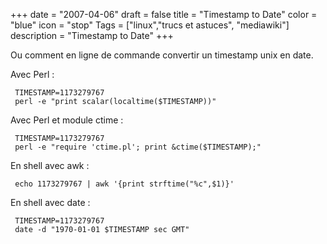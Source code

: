 +++
date = "2007-04-06"
draft = false
title = "Timestamp to Date"
color = "blue"
icon = "stop"
Tags = ["linux","trucs et astuces", "mediawiki"]
description = "Timestamp to Date"
+++

Ou comment en ligne de commande convertir un timestamp unix en date.

Avec Perl :

     TIMESTAMP=1173279767
     perl -e "print scalar(localtime($TIMESTAMP))"

Avec Perl et module ctime :

     TIMESTAMP=1173279767
     perl -e "require 'ctime.pl'; print &ctime($TIMESTAMP);"

En shell avec awk :

     echo 1173279767 | awk '{print strftime("%c",$1)}'

En shell avec date :

     TIMESTAMP=1173279767
     date -d "1970-01-01 $TIMESTAMP sec GMT"
